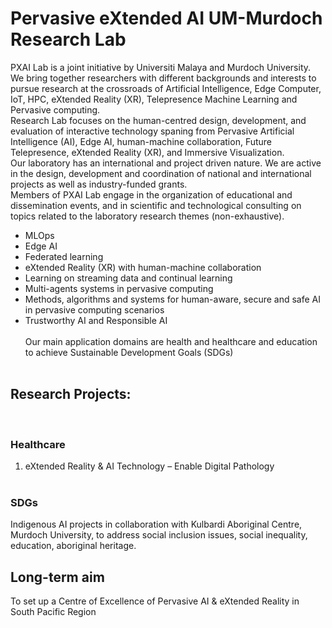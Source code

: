 # Pervasive eXtended AI UM-Murdoch Research Lab                   
PXAI Lab is a joint initiative by Universiti Malaya and Murdoch University. We bring together researchers with different backgrounds and interests to pursue research at the crossroads of Artificial Intelligence, Edge Computer, IoT, HPC, eXtended Reality (XR), Telepresence Machine Learning and Pervasive computing.                
Research Lab focuses on the human-centred design, development, and evaluation of interactive technology spaning from Pervasive Artificial Intelligence (AI), Edge AI, human-machine collaboration, Future Telepresence, eXtended Reality (XR), and Immersive Visualization.                            
Our laboratory has an international and project driven nature. We are active in the design, development and coordination of national and international projects as well as industry-funded grants.                             
Members of PXAI Lab engage in the organization of educational and dissemination events, and in scientific and technological consulting on topics related to the laboratory research themes (non-exhaustive).                              
- MLOps                      
- Edge AI                    
- Federated learning                                                                                                                           
- eXtended Reality (XR) with human-machine collaboration                                                                                                     
- Learning on streaming data and continual learning                                                                                                                      
- Multi-agents systems in pervasive computing                                                          
- Methods, algorithms and systems for human-aware, secure and safe AI in pervasive computing scenarios                                                                  
- Trustworthy AI and Responsible AI                                                                                   
                                                                      
Our main application domains are health and healthcare and education to achieve Sustainable Development Goals (SDGs)                     
                          
## Research Projects:
                             
### Healthcare                         
1. eXtended Reality & AI Technology – Enable Digital Pathology                                      
                             
### SDGs                                                      
Indigenous AI projects in collaboration with Kulbardi Aboriginal Centre, Murdoch University, to address social inclusion issues, social inequality, education, aboriginal heritage.                                          

## Long-term aim                               
To set up a Centre of Excellence of Pervasive AI & eXtended Reality in South Pacific Region                           
